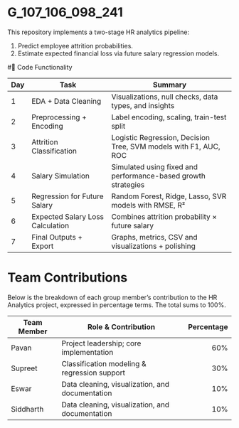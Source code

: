 # G_107_106_098_241
This repository implements a two-stage HR analytics pipeline:
1. Predict employee attrition probabilities.
2. Estimate expected financial loss via future salary regression models.

#🧠 Code Functionality

| Day | Task                                     | Summary                                                                 |
|-----|------------------------------------------|-------------------------------------------------------------------------|
| 1   | EDA + Data Cleaning                      | Visualizations, null checks, data types, and insights                   |
| 2   | Preprocessing + Encoding                 | Label encoding, scaling, train-test split                               |
| 3   | Attrition Classification                 | Logistic Regression, Decision Tree, SVM models with F1, AUC, ROC        |
| 4   | Salary Simulation                        | Simulated using fixed and performance-based growth strategies           |
| 5   | Regression for Future Salary             | Random Forest, Ridge, Lasso, SVR models with RMSE, R²                   |
| 6   | Expected Salary Loss Calculation         | Combines attrition probability × future salary                          |
| 7   | Final Outputs + Export                   | Graphs, metrics, CSV and visualizations + polishing                     |

# Team Contributions

Below is the breakdown of each group member’s contribution to the HR Analytics project, expressed in percentage terms. The total sums to 100%.

| Team Member  | Role & Contribution                             | Percentage |
|--------------|-------------------------------------------------|-----------:|
| Pavan        | Project leadership; core implementation         |        60% |
| Supreet      | Classification modeling & regression support    |        30% |
| Eswar        | Data cleaning, visualization, and documentation |        10% |
|Siddharth     |Data cleaning, visualization, and documentation  |        10% |
